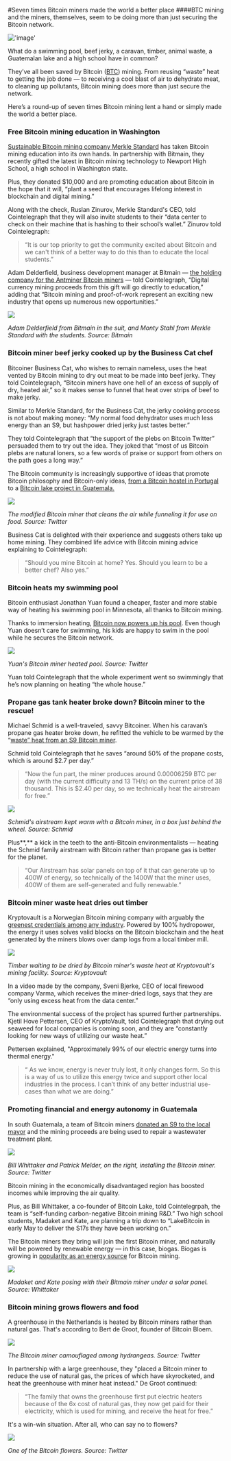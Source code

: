 #Seven times Bitcoin miners made the world a better place
####BTC mining and the miners, themselves, seem to be doing more than just securing the Bitcoin network.

!['image'](../../../assets/images/posts/img52.jpeg)


What do a swimming pool, beef jerky, a caravan, timber, animal waste, a Guatemalan lake and a high school have in common? 

They’ve all been saved by Bitcoin ([BTC](https://cointelegraph.com/bitcoin-price)) mining. From reusing “waste” heat to getting the job done — to receiving a cool blast of air to dehydrate meat, to cleaning up pollutants, Bitcoin mining does more than just secure the network. 

Here’s a round-up of seven times Bitcoin mining lent a hand or simply made the world a better place.

### Free Bitcoin mining education in Washington

[Sustainable Bitcoin mining company Merkle Standard](https://cointelegraph.com/news/bitmain-signs-500mw-joint-venture-with-sustainable-btc-miner-merkle-standard) has taken Bitcoin mining education into its own hands. In partnership with Bitmain, they recently gifted the latest in Bitcoin mining technology to Newport High School, a high school in Washington state. 

Plus, they donated $10,000 and are promoting education about Bitcoin in the hope that it will, “plant a seed that encourages lifelong interest in blockchain and digital mining.”

Along with the check, Ruslan Zinurov, Merkle Standard's CEO, told Cointelegraph that they will also invite students to their “data center to check on their machine that is hashing to their school’s wallet.” Zinurov told Cointelegraph:

> “It is our top priority to get the community excited about Bitcoin and we can't think of a better way to do this than to educate the local students.”

Adam Delderfield, business development manager at Bitmain — [the holding company for the Antminer Bitcoin miners](https://cointelegraph.com/news/crypto-mining-s-cost-how-has-hardware-availability-changed-the-industry) — told Cointelegraph, “Digital currency mining proceeds from this gift will go directly to education,” adding that “Bitcoin mining and proof-of-work represent an exciting new industry that opens up numerous new opportunities.”

![](https://s3.cointelegraph.com/uploads/2022-04/f01ae23d-cd3e-402a-922a-643840af0b19.jpeg)

_Adam Delderfield from Bitmain in the suit, and Monty Stahl from Merkle Standard with the students. Source: Bitmain_

### Bitcoin miner beef jerky cooked up by the Business Cat chef

Bitcoiner Business Cat, who wishes to remain nameless, uses the heat vented by Bitcoin mining to dry out meat to be made into beef jerky. They told Cointelegraph, “Bitcoin miners have one hell of an excess of supply of dry, heated air,” so it makes sense to funnel that heat over strips of beef to make jerky. 

Similar to Merkle Standard, for the Business Cat, the jerky cooking process is not about making money: “My normal food dehydrator uses much less energy than an S9, but hashpower dried jerky just tastes better.”

They told Cointelegraph that “the support of the plebs on Bitcoin Twitter” persuaded them to try out the idea. They joked that “most of us Bitcoin plebs are natural loners, so a few words of praise or support from others on the path goes a long way.”

The Bitcoin community is increasingly supportive of ideas that promote Bitcoin philosophy and Bitcoin-only ideas, [from a Bitcoin hostel in Portugal](https://cointelegraph.com/news/building-businesses-in-the-spirit-of-bitcoin-the-bitcoin-hostel) to a [Bitcoin lake project in Guatemala.](https://cointelegraph.com/news/why-is-a-guatemalan-mayor-mining-bitcoin-tackling-fud-with-biogas-and-btc)

![](https://s3.cointelegraph.com/uploads/2022-04/fb9dcd60-86f2-41ca-ad4b-1c0214a68af5.png)

_The modified Bitcoin miner that cleans the air while funneling it for use on food. Source: Twitter_

Business Cat is delighted with their experience and suggests others take up home mining. They combined life advice with Bitcoin mining advice explaining to Cointelegraph:

> “Should you mine Bitcoin at home? Yes. Should you learn to be a better chef? Also yes.”

### Bitcoin heats my swimming pool

Bitcoin enthusiast Jonathan Yuan found a cheaper, faster and more stable way of heating his swimming pool in Minnesota, all thanks to Bitcoin mining.

Thanks to immersion heating, [Bitcoin now powers up his pool](https://cointelegraph.com/news/water-great-idea-bitcoin-mining-heats-this-swimming-pool). Even though Yuan doesn’t care for swimming, his kids are happy to swim in the pool while he secures the Bitcoin network.

![](https://s3.cointelegraph.com/uploads/2022-04/a1233b80-acd0-4064-a47b-0b9a4a7ffa49.png)

_Yuan's Bitcoin miner heated pool. Source: Twitter_ 

Yuan told Cointelegraph that the whole experiment went so swimmingly that he’s now planning on heating “the whole house.” 

### Propane gas tank heater broke down? Bitcoin miner to the rescue!

Michael Schmid is a well-traveled, savvy Bitcoiner. When his caravan’s propane gas heater broke down, he refitted the vehicle to be warmed by the “[waste” heat from an S9 Bitcoin miner](https://cointelegraph.com/news/gas-heater-broke-down-i-ll-just-heat-my-caravan-with-a-bitcoin-miner).

Schmid told Cointelegraph that he saves “around 50% of the propane costs, which is around $2.7 per day.”

> “Now the fun part, the miner produces around 0.00006259 BTC per day (with the current difficulty and 13 TH/s) on the current price of 38 thousand. This is $2.40 per day, so we technically heat the airstream for free.”

![](https://s3.cointelegraph.com/uploads/2022-04/8c49a919-5229-450c-8db2-6c8aa2655cd3.png)

_Schmid's airstream kept warm with a Bitcoin miner, in a box just behind the wheel. Source: Schmid_

Plus**,** a kick in the teeth to the anti-Bitcoin environmentalists — heating the Schmid family airstream with Bitcoin rather than propane gas is better for the planet.

> “Our Airstream has solar panels on top of it that can generate up to 400W of energy, so technically of the 1400W that the miner uses, 400W of them are self-generated and fully renewable.”

### Bitcoin miner waste heat dries out timber 

Kryptovault is a Norwegian Bitcoin mining company with arguably the [greenest credentials among any industry](https://cointelegraph.com/news/green-oasis-for-bitcoin-mining-norway-has-almost-1-of-global-btc-hash-rate). Powered by 100% hydropower, the energy it uses solves valid blocks on the Bitcoin blockchain and the heat generated by the miners blows over damp logs from a local timber mill.

![](https://s3.cointelegraph.com/uploads/2022-04/cb8cb4d1-9890-4efd-b347-8702efc22594.png)

_Timber waiting to be dried by Bitcoin miner's waste heat at Kryptovault's mining facility. Source: Kryptovault_

In a video made by the company, Sveni Bjerke, CEO of local firewood company Varma, which receives the miner-dried logs, says that they are “only using excess heat from the data center.”

The environmental success of the project has spurred further partnerships. Kjetil Hove Pettersen, CEO of KryptoVault, told Cointelegraph that drying out seaweed for local companies is coming soon, and they are “constantly looking for new ways of utilizing our waste heat.”

Pettersen explained, "Approximately 99% of our electric energy turns into thermal energy." 

> “ As we know, energy is never truly lost, it only changes form. So this is a way of us to utilize this energy twice and support other local industries in the process. I can’t think of any better industrial use-cases than what we are doing.”

### Promoting financial and energy autonomy in Guatemala 

In south Guatemala, a team of Bitcoin miners [donated an S9 to the local mayor](http://v/) and the mining proceeds are being used to repair a wastewater treatment plant. 

![](https://s3.cointelegraph.com/uploads/2022-04/3277eab4-d3a2-4a2f-a96b-0f869a56fffd.png)

_Bill Whittaker and Patrick Melder, on the right, installing the Bitcoin miner. Source: Twitter_

Bitcoin mining in the economically disadvantaged region has boosted incomes while improving the air quality. 

Plus, as Bill Whittaker, a co-founder of Bitcoin Lake, told Cointelegrpah, the team is “self-funding carbon-negative Bitcoin mining R&D.” Two high school students, Madaket and Kate, are planning a trip down to “LakeBitcoin in early May to deliver the S17s they have been working on.”

The Bitcoin miners they bring will join the first Bitcoin miner, and naturally will be powered by renewable energy — in this case, biogas. Biogas is growing in [popularity as an energy source](https://cointelegraph.com/news/the-bitcoin-shitcoin-machine-mining-btc-with-biogas) for Bitcoin mining.

![](https://s3.cointelegraph.com/uploads/2022-04/1209bbe1-199b-4808-8b74-4c7e7115bc77.png)

_Madaket and Kate posing with their Bitmain miner under a solar panel. Source: Whittaker_

### Bitcoin mining grows flowers and food

A greenhouse in the Netherlands is heated by Bitcoin miners rather than natural gas. That's according to Bert de Groot, founder of Bitcoin Bloem.

![](https://s3.cointelegraph.com/uploads/2022-04/c9d99d7e-83a3-4d48-b536-7f420ae6058c.png)

_The Bitcoin miner camouflaged among hydrangeas. Source: Twitter_

In partnership with a large greenhouse, they "placed a Bitcoin miner to reduce the use of natural gas, the prices of which have skyrocketed, and heat the greenhouse with miner heat instead." De Groot continued: 

> “The family that owns the greenhouse first put electric heaters because of the 6x cost of natural gas, they now get paid for their electricity, which is used for mining, and receive the heat for free.”

It's a win-win situation. After all, who can say no to flowers? 

![](https://s3.cointelegraph.com/uploads/2022-04/5559ef98-dfc9-460b-8fda-9fae5cb341ba.png)

_One of the Bitcoin flowers. Source: Twitter_

